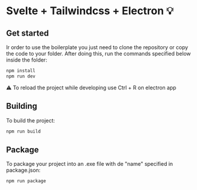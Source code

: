 # Svelte + Tailwindcss + Electron 💡

## Get started

Ir order to use the boilerplate you just need to clone the repository or copy the code to your folder. After doing this, run the commands specified below inside the folder: 

```bash
npm install
npm run dev
```

⚠ To reload the project while developing use Ctrl + R on electron app

## Building

To build the project: 

```bash
npm run build
```

## Package 

To package your project into an .exe file with de "name" specified in package.json:

```bash
npm run package
```